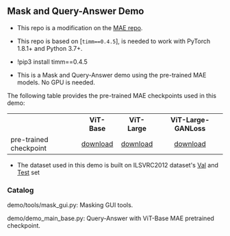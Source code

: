 ## Mask and Query-Answer Demo

* This repo is a modification on the [MAE repo](https://github.com/facebookresearch/mae).

* This repo is based on [`timm==0.4.5`], is needed to work with PyTorch 1.8.1+ and Python 3.7+.

* !pip3 install timm==0.4.5

* This is a Mask and Query-Answer demo using the pre-trained MAE models. No GPU is needed.

The following table provides the pre-trained MAE checkpoints used in this demo:
<table><tbody>
<!-- START TABLE -->
<!-- TABLE HEADER -->
<th valign="bottom"></th>
<th valign="bottom">ViT-Base</th>
<th valign="bottom">ViT-Large</th>
<th valign="bottom">ViT-Large-GANLoss</th>
<!-- TABLE BODY -->
<tr><td align="left">pre-trained checkpoint</td>
<td align="center"><a href="https://dl.fbaipublicfiles.com/mae/pretrain/mae_pretrain_vit_base.pth">download</a></td>
<td align="center"><a href="https://dl.fbaipublicfiles.com/mae/pretrain/mae_pretrain_vit_large.pth">download</a></td>
<td align="center"><a href="https://dl.fbaipublicfiles.com/mae/visualize/mae_visualize_vit_large_ganloss.pth">download</a></td>
</tr>
</tbody></table>

* The dataset used in this demo is built on ILSVRC2012 dataset's [Val](https://image-net.org/data/ILSVRC/2012/ILSVRC2012_img_val.tar) and [Test](https://image-net.org/data/ILSVRC/2012/ILSVRC2012_img_test_v10102019.tar) set

### Catalog

demo/tools/mask_gui.py: Masking GUI tools.

demo/demo_main_base.py: Query-Answer with ViT-Base MAE pretrained checkpoint.